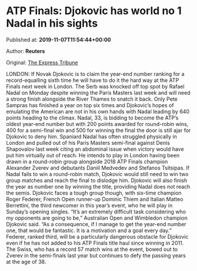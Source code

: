 
# ATP Finals: Djokovic has world no 1 Nadal in his sights

Published at: **2019-11-07T11:54:44+00:00**

Author: **Reuters**

Original: [The Express Tribune](https://tribune.com.pk/story/2095519/7-atp-finals-djokovic-world-no-1-nadal-sights/)

LONDON: If Novak Djokovic is to claim the year-end number ranking for a record-equalling sixth time he will have to do it the hard way at the ATP Finals next week in London.
The Serb was knocked off top spot by Rafael Nadal on Monday despite winning the Paris Masters last week and will need a strong finish alongside the River Thames to snatch it back.
Only Pete Sampras has finished a year on top six times and Djokovic’s hopes of emulating the American are not in his own hands with Nadal leading by 640 points heading to the climax.
Nadal, 33, is bidding to become the ATP’s oldest year-end number but with 200 points awarded for round-robin wins, 400 for a semi-final win and 500 for winning the final the door is still ajar for Djokovic to deny him.
Spaniard Nadal has often struggled physically in London and pulled out of his Paris Masters semi-final against Denis Shapovalov last week citing an abdominal issue when victory would have put him virtually out of reach.
He intends to play in London having been drawn in a round-robin group alongside 2018 ATP Finals champion Alexander Zverev and debutants Daniil Medvedev and Stefanos Tsitsipas.
If Nadal fails to win a round-robin match, Djokovic would still need to win two group matches and reach the final to dislodge him.
Djokovic will also finish the year as number one by winning the title, providing Nadal does not reach the semis.
Djokovic faces a tough group though, with six-time champion Roger Federer, French Open runner-up Dominic Thiem and Italian Matteo Berrettini, the third newcomer in this year’s event, who he will play in Sunday’s opening singles.
“It’s an extremely difficult task considering who my opponents are going to be,” Australian Open and Wimbledon champion Djokovic said. “As a consequence, if I manage to get the year-end number one, that would be fantastic. It is a motivation and a goal every day.”
Federer, ranked third, will be a particularly dangerous obstacle for Djokovic even if he has not added to his ATP Finals title haul since winning in 2011.
The Swiss, who has a record 57 match wins at the event, bowed out to Zverev in the semi-finals last year but continues to defy the passing years at the age of 38.
